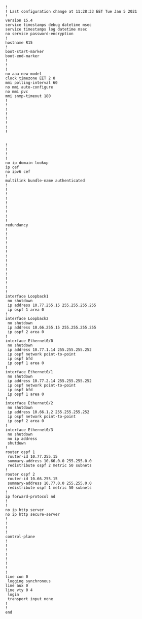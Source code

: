 <pre><code>

!
! Last configuration change at 11:28:33 EET Tue Jan 5 2021
!
version 15.4
service timestamps debug datetime msec
service timestamps log datetime msec
no service password-encryption
!
hostname R15
!
boot-start-marker
boot-end-marker
!
!
!
no aaa new-model
clock timezone EET 2 0
mmi polling-interval 60
no mmi auto-configure
no mmi pvc
mmi snmp-timeout 180
!
!
!
!
!
!
!
!


!
!
!
!
no ip domain lookup
ip cef
no ipv6 cef
!
multilink bundle-name authenticated
!
!
!
!
!
!
!
!
!
redundancy
!
!
! 
!
!
!
!
!
!
!
!
!
!
!
!
interface Loopback1
 no shutdown
 ip address 10.77.255.15 255.255.255.255
 ip ospf 1 area 0
!
interface Loopback2
 no shutdown
 ip address 10.66.255.15 255.255.255.255
 ip ospf 2 area 0
!
interface Ethernet0/0
 no shutdown
 ip address 10.77.1.14 255.255.255.252
 ip ospf network point-to-point
 ip ospf bfd
 ip ospf 1 area 0
!
interface Ethernet0/1
 no shutdown
 ip address 10.77.2.14 255.255.255.252
 ip ospf network point-to-point
 ip ospf bfd
 ip ospf 1 area 0
!
interface Ethernet0/2
 no shutdown
 ip address 10.66.1.2 255.255.255.252
 ip ospf network point-to-point
 ip ospf 2 area 0
!
interface Ethernet0/3
 no shutdown
 no ip address
 shutdown
!
router ospf 1
 router-id 10.77.255.15
 summary-address 10.66.0.0 255.255.0.0
 redistribute ospf 2 metric 50 subnets
!
router ospf 2
 router-id 10.66.255.15
 summary-address 10.77.0.0 255.255.0.0
 redistribute ospf 1 metric 50 subnets
!
ip forward-protocol nd
!
!
no ip http server
no ip http secure-server
!
!
!
!
control-plane
!
!
!
!
!
!
!
!
line con 0
 logging synchronous
line aux 0
line vty 0 4
 login
 transport input none
!
!
end


</code></pre>